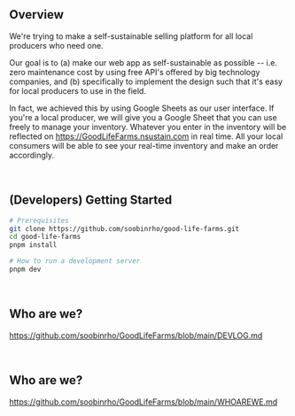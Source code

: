 <br>
<br>

## Overview

We're trying to make a self-sustainable selling platform for all local producers who need one.

Our goal is to (a) make our web app as self-sustainable as possible -- i.e. zero maintenance cost by using free API's offered by big technology companies, and (b) specifically to implement the design such that it's easy for local producers to use in the field.

In fact, we achieved this by using Google Sheets as our user interface.
If you're a local producer, we will give you a Google Sheet that you can use freely to manage your inventory.
Whatever you enter in the inventory will be reflected on https://GoodLifeFarms.nsustain.com in real time.
All your local consumers will be able to see your real-time inventory and make an order accordingly.

<br>

## (Developers) Getting Started

```bash
# Prerequisites
git clone https://github.com/soobinrho/good-life-farms.git
cd good-life-farms
pnpm install

# How to run a development server
pnpm dev
```

<br>

## Who are we?

https://github.com/soobinrho/GoodLifeFarms/blob/main/DEVLOG.md

<br>

## Who are we?

https://github.com/soobinrho/GoodLifeFarms/blob/main/WHOAREWE.md

<br>
